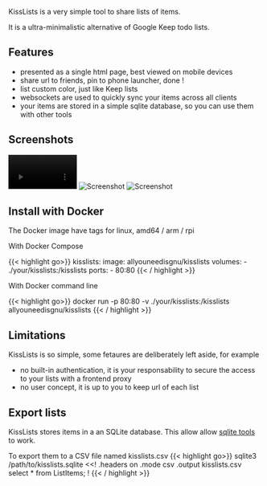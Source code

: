 ---
---

KissLists is a very simple tool to share lists of items. 

It is a ultra-minimalistic alternative of Google Keep todo lists.

## Features

- presented as a single html page, best viewed on mobile devices
- share url to friends, pin to phone launcher, done !
- list custom color, just like Keep lists
- websockets are used to quickly sync your items across all clients
- your items are stored in a simple sqlite database, so you can use them with other tools

## Screenshots

<video autoplay style="width:27%"><source src="/kisslists/img/capture.mp4"></video>
![Screenshot](/kisslists/img/QfRBCgk.png)
![Screenshot](/kisslists/img/6I5qR5J.png)

## Install with Docker

The Docker image have tags for linux, amd64 / arm / rpi

With Docker Compose

{{< highlight go>}}
kisslists:
  image: allyouneedisgnu/kisslists
  volumes:
    - ./your/kisslists:/kisslists
  ports:
    - 80:80
{{< / highlight >}}

With Docker command line

{{< highlight go>}}
docker run -p 80:80 -v ./your/kisslists:/kisslists allyouneedisgnu/kisslists
{{< / highlight >}}

## Limitations

KissLists is so simple, some fetaures are deliberately left aside, for example

- no built-in authentication, it is your responsability to secure the access to your lists with a frontend proxy
- no user concept, it is up to you to keep url of each list

## Export lists

KissLists stores items in a an SQLite database.
This allow allow <a href="https://github.com/planetopendata/awesome-sqlite#sqlite-admin-tools">sqlite tools</a> to work.

To export them to a CSV file named kisslists.csv
{{< highlight go>}}
sqlite3 /path/to/kisslists.sqlite <<!
.headers on
.mode csv
.output kisslists.csv
select * from ListItems;
!
{{< / highlight >}}

